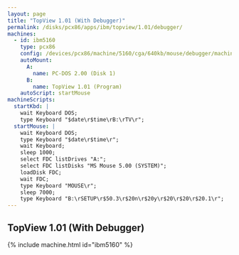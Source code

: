 ```yaml
---
layout: page
title: "TopView 1.01 (With Debugger)"
permalink: /disks/pcx86/apps/ibm/topview/1.01/debugger/
machines:
  - id: ibm5160
    type: pcx86
    config: /devices/pcx86/machine/5160/cga/640kb/mouse/debugger/machine.xml
    autoMount:
      A:
        name: PC-DOS 2.00 (Disk 1)
      B:
        name: TopView 1.01 (Program)
    autoScript: startMouse
machineScripts:
  startKbd: |
    wait Keyboard DOS;
    type Keyboard "$date\r$time\rB:\rTV\r";
  startMouse: |
    wait Keyboard DOS;
    type Keyboard "$date\r$time\r";
    wait Keyboard;
    sleep 1000;
    select FDC listDrives "A:";
    select FDC listDisks "MS Mouse 5.00 (SYSTEM)";
    loadDisk FDC;
    wait FDC;
    type Keyboard "MOUSE\r";
    sleep 7000;
    type Keyboard "B:\rSETUP\r$50.3\r$20n\r$20y\r$20\r$20\r$20.1\r";
---
```


TopView 1.01 (With Debugger)
----------------------------

{% include machine.html id="ibm5160" %}

